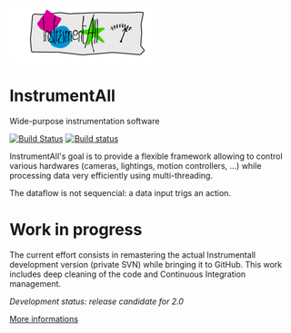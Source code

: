 ![InstrumentAll_logo]( conf/rc/logoInstrumentAll.png )

# InstrumentAll

Wide-purpose instrumentation software

[![Build Status](https://travis-ci.org/Opticalp/instrumentall.svg?branch=develop)](https://travis-ci.org/Opticalp/instrumentall) [![Build status](https://ci.appveyor.com/api/projects/status/eeyuwnu5wc7uotng/branch/develop?svg=true)](https://ci.appveyor.com/project/Opticalp/instrumentall/branch/develop)

InstrumentAll's goal is to provide a flexible framework allowing to control various hardwares (cameras, lightings, motion controllers, ...) while processing data very efficiently using multi-threading. 

The dataflow is not sequencial: a data input trigs an action. 

# Work in progress

The current effort consists in remastering the actual Instrumentall development version (private SVN) while bringing it to GitHub. 
This work includes deep cleaning of the code and Continuous Integration management. 

*Development status: release candidate for 2.0*

[More informations](doc/README.md)

